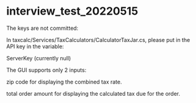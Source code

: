 # interview_test_20220515

The keys are not committed:

In taxcalc/Services/TaxCalculators/CalculatorTaxJar.cs, please put in
the API key in the variable:

ServerKey (currently null)


The GUI supports only 2 inputs:

zip code for displaying the combined tax rate.

total order amount for displaying the calculated tax due for the order.

